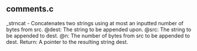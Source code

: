## comments.c
  _strncat - Concatenates two strings using at most
             an inputted number of bytes from src.
  @dest: The string to be appended upon.
  @src: The string to be appended to dest.
  @n: The number of bytes from src to be appended to dest.
  Return: A pointer to the resulting string dest.
